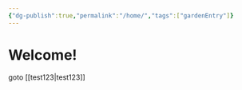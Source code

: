```yaml
---
{"dg-publish":true,"permalink":"/home/","tags":["gardenEntry"]}
---
```



# Welcome!

goto [[test123\|test123]]